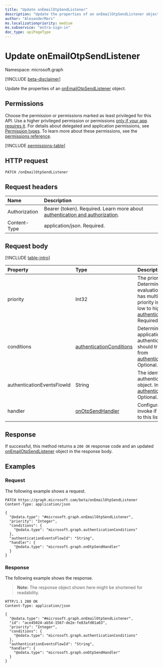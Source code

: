 ```yaml
---
title: "Update onEmailOtpSendListener"
description: "Update the properties of an onEmailOtpSendListener object."
author: "AlexanderMars"
ms.localizationpriority: medium
ms.subservice: "entra-sign-in"
doc_type: apiPageType
---
```


# Update onEmailOtpSendListener

Namespace: microsoft.graph

[!INCLUDE [beta-disclaimer](../../includes/beta-disclaimer.md)]

Update the properties of an [onEmailOtpSendListener](../resources/onemailotpsendlistener.md) object.

## Permissions

Choose the permission or permissions marked as least privileged for this API. Use a higher privileged permission or permissions [only if your app requires it](/graph/permissions-overview#best-practices-for-using-microsoft-graph-permissions). For details about delegated and application permissions, see [Permission types](/graph/permissions-overview#permission-types). To learn more about these permissions, see the [permissions reference](/graph/permissions-reference).

<!-- {
  "blockType": "permissions",
  "name": "onemailotpsendlistener-update-permissions"
}
-->
[!INCLUDE [permissions-table](../includes/permissions/onemailotpsendlistener-update-permissions.md)]

## HTTP request

<!-- {
  "blockType": "ignored"
}
-->
``` http
PATCH /onEmailOtpSendListener
```

## Request headers

|Name|Description|
|:---|:---|
|Authorization|Bearer {token}. Required. Learn more about [authentication and authorization](/graph/auth/auth-concepts).|
|Content-Type|application/json. Required.|

## Request body

[!INCLUDE [table-intro](../../includes/update-property-table-intro.md)]


|Property|Type|Description|
|:---|:---|:---|
|priority|Int32|The priority of the listener. Determines the order of evaluation when an event has multiple listeners. The priority is evaluated from low to high. Inherited from [authenticationEventListener](../resources/authenticationeventlistener.md). Required.|
|conditions|[authenticationConditions](../resources/authenticationconditions.md)|Determines conditions e.g. applications on which an authenticationEventListener should trigger. Inherited from [authenticationEventListener](../resources/authenticationeventlistener.md). Optional.|
|authenticationEventsFlowId|String|The identifier of the authenticationEventsFlow object. Inherited from [authenticationEventListener](../resources/authenticationeventlistener.md). Optional.|
|handler|[onOtpSendHandler](../resources/onotpsendhandler.md)|Configuration for what to invoke if the event resolves to this listener. Optional.|



## Response

If successful, this method returns a `200 OK` response code and an updated [onEmailOtpSendListener](../resources/onemailotpsendlistener.md) object in the response body.

## Examples

### Request

The following example shows a request.
<!-- {
  "blockType": "request",
  "name": "update_onemailotpsendlistener"
}
-->
``` http
PATCH https://graph.microsoft.com/beta/onEmailOtpSendListener
Content-Type: application/json

{
  "@odata.type": "#microsoft.graph.onEmailOtpSendListener",
  "priority": "Integer",
  "conditions": {
    "@odata.type": "microsoft.graph.authenticationConditions"
  },
  "authenticationEventsFlowId": "String",
  "handler": {
    "@odata.type": "microsoft.graph.onOtpSendHandler"
  }
}
```


### Response

The following example shows the response.
>**Note:** The response object shown here might be shortened for readability.
<!-- {
  "blockType": "response",
  "truncated": true
}
-->
``` http
HTTP/1.1 200 OK
Content-Type: application/json

{
  "@odata.type": "#microsoft.graph.onEmailOtpSendListener",
  "id": "ace45024-ab54-1567-de2e-fe83afd01a03",
  "priority": "Integer",
  "conditions": {
    "@odata.type": "microsoft.graph.authenticationConditions"
  },
  "authenticationEventsFlowId": "String",
  "handler": {
    "@odata.type": "microsoft.graph.onOtpSendHandler"
  }
}
```

